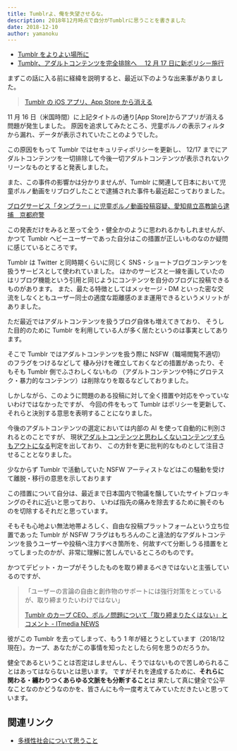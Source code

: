```yaml
---
title: Tumblrよ、俺を失望させるな。
description: 2018年12月時点で自分がTumblrに思うことを書きました
date: 2018-12-10
author: yamanoku
---
```


- [Tumblr をよりよい場所に](https://nihongo.tumblr.com/post/180759840667/tumblr%E3%82%92%E3%82%88%E3%82%8A%E3%82%88%E3%81%84%E5%A0%B4%E6%89%80%E3%81%AB)
- [Tumblr、アダルトコンテンツを完全排除へ　 12 月 17 日に新ポリシー施行](http://www.itmedia.co.jp/news/articles/1812/04/news060.html)

まずこの話に入る前に経緯を説明すると、最近以下のような出来事がありました。

> [Tumblr の iOS アプリ、App Store から消える](http://www.itmedia.co.jp/news/articles/1811/19/news087.html)

11 月 16 日（米国時間）に上記タイトルの通り[App Store]からアプリが消える問題が発生しました。
原因を追求してみたところ、児童ポルノの表示フィルタから漏れ、データが表示されていたことのようでした。

この原因をもって Tumblr ではセキュリティポリシーを更新し、
12/17 までにアダルトコンテンツを一切排除して今後一切アダルトコンテンツが表示されないクリーンなものとすると発表しました。

また、この事件の影響かは分かりませんが、Tumblr に関連して日本において児童ポルノ動画をリブログしたことで逮捕された事件も最近起こっておりました。

[ブログサービス「タンブラー」に児童ポルノ動画投稿容疑、愛知県立高教諭ら逮捕　京都府警](https://mainichi.jp/articles/20181205/k00/00m/040/185000c)

この発表だけをみると至って全う・健全かのように思われるかもしれませんが、
かつて Tumblr ヘビーユーザーであった自分はこの措置が正しいものなのか疑問に感じているところです。

Tumblr は Twitter と同時期くらいに同じく SNS・ショートブログコンテンツを扱うサービスとして使われていました。
ほかのサービスと一線を画していたのはリブログ機能という引用と同じようにコンテンツを自分のブログに投稿できるものがあります。
また、最たる特徴としてはメッセージ・DM といった密な交流をしなくともユーザー同士の適度な距離感のまま運用できるというメリットがありました。

ただ最近ではアダルトコンテンツを扱うブログ自体も増えてきており、
そうした目的のために Tumblr を利用している人が多く居たというのは事実としてあります。

そこで Tumblr ではアダルトコンテンツを扱う際に NSFW（職場閲覧不適切）のフラグをつけるなどして
棲み分けを確立しておくなどの措置があったり、そもそも Tumblr 側でふさわしくないもの
（アダルトコンテンツや特にグロテスク・暴力的なコンテンツ）は削除なりを取るなどしておりました。

しかしながら、このように問題のある投稿に対して全く措置や対応をやっていないわけではなかったですが、
今回の件をもって Tumblr はポリシーを更新して、それらと決別する意思を表明することになりました。

今後のアダルトコンテンツの選定においては内部の AI を使って自動的に判別されるとのことですが、
現状[アダルトコンテンツと思わしくないコンテンツすらもアウトになる](https://gigazine.net/news/20181206-tumblr-ai-flagged-post/)判定を出しており、
この方針を更に批判的なものとして注目させることとなりました。

少なからず Tumblr で活動していた NSFW アーティストなどはこの騒動を受けて離脱・移行の意思を示しております

この措置について自分は、最近まで日本国内で物議を醸していたサイトブロッキングのそれに近いと思っており、
いわば指先の痛みを除去するために腕そのものを切除するそれだと思っています。

そもそも心地よい無法地帯よろしく、自由な投稿プラットフォームという立ち位置であった Tumblr が NSFW フラグはもちろんのこと違法的なアダルトコンテンツを扱うユーザーや投稿へ注力すべき箇所を、何故すべて分断しうる措置をとってしまったのかが、非常に理解に苦しんでいるところのものです。

かつてデビット・カープがそうしたものを取り締まるべきではないと主張しているのですが、

> 「ユーザーの言論の自由と創作物のサポートには強行対策をとっているが、取り締まりたいわけではない」
>
> [Tumblr のカープ CEO、ポルノ問題について「取り締まりたくはない」とコメント - ITmedia NEWS](http://www.itmedia.co.jp/news/articles/1307/18/news091.html)

彼がこの Tumblr を去ってしまって、もう 1 年が経とうとしています（2018/12 現在）。カープ、あなたがこの事情を知ったとしたら何を思うのだろうか。

健全であるということは否定はしませんし、そうではないもので苦しめられることはあってはならないとは思います。
ですがそれを達成するために、**それらに関わる・纏わりつくあらゆる文脈をも分断すること**は
果たして真に健全で公平なことなのかどうなのかを、皆さんにも今一度考えてみていただきたいと思っています。

## 関連リンク

- [多様性社会について思うこと](i-think-inclusive-society)
